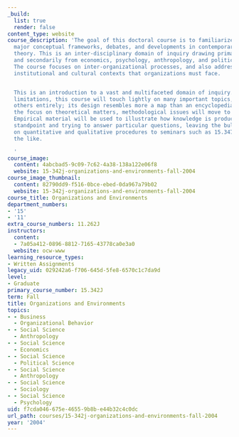 ```yaml
---
_build:
  list: true
  render: false
content_type: website
course_description: 'The goal of this doctoral course is to familiarize students with
  major conceptual frameworks, debates, and developments in contemporary organization
  theory. This is an inter-disciplinary domain of inquiry drawing primarily from sociology,
  and secondarily from economics, psychology, anthropology, and political science.
  The course focuses on inter-organizational processes, and also addresses the economic,
  institutional and cultural contexts that organizations must face.


  This is an introduction to a vast and multifaceted domain of inquiry. Due to time
  limitations, this course will touch lightly on many important topics, and neglect
  others entirely; its design resembles more a map than an encyclopedia. Also, given
  the focus on theoretical matters, methodological issues will move to the background.
  Empirical material will be used to illustrate how knowledge is produced from a particular
  standpoint and trying to answer particular questions, leaving the bulk of the discussion
  on quantitative and qualitative procedures to seminars such as 15.347, 15.348, and
  the like.

  '
course_image:
  content: 4abcbad5-9c09-7c62-4a38-138a122e06f8
  website: 15-342j-organizations-and-environments-fall-2004
course_image_thumbnail:
  content: 82790dd9-f516-0bce-ebed-0da967a79b02
  website: 15-342j-organizations-and-environments-fall-2004
course_title: Organizations and Environments
department_numbers:
- '15'
- '11'
extra_course_numbers: 11.262J
instructors:
  content:
  - 7a05a412-0896-8812-7165-43778ca0e3a0
  website: ocw-www
learning_resource_types:
- Written Assignments
legacy_uid: 029242a6-f706-645d-5fe8-6570c1c7da9d
level:
- Graduate
primary_course_number: 15.342J
term: Fall
title: Organizations and Environments
topics:
- - Business
  - Organizational Behavior
- - Social Science
  - Anthropology
- - Social Science
  - Economics
- - Social Science
  - Political Science
- - Social Science
  - Anthropology
- - Social Science
  - Sociology
- - Social Science
  - Psychology
uid: f7cda046-675e-4655-9b8b-e44b32c4c0dc
url_path: courses/15-342j-organizations-and-environments-fall-2004
year: '2004'
---
```

